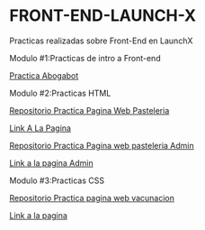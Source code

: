 # FRONT-END-LAUNCH-X

Practicas realizadas sobre Front-End en LaunchX

Modulo #1:Practicas de intro a Front-end

[Practica Abogabot](https://github.com/DiegoDominguez3132/FRONT-END-LAUNCH-X/tree/Abogabot)

Modulo #2:Practicas HTML

[Repositorio Practica Pagina Web Pasteleria](https://github.com/DiegoDominguez3132/FRONT-END-LAUNCH-X)

[Link A  La Pagina](https://diegodominguez3132.github.io/FRONT-END-LAUNCH-X/)

[Repositorio Practica Pagina web pasteleria Admin](https://github.com/DiegoDominguez3132/pasteleria-web)

[Link a la pagina Admin](https://github.com/DiegoDominguez3132/pasteleria-web)

Modulo #3:Practicas CSS

[Repositorio Practica pagina web vacunacion](https://github.com/DiegoDominguez3132/Pagina-web-Vaccination)

[Link a la pagina](https://diegodominguez3132.github.io/Pagina-web-Vaccination/)

